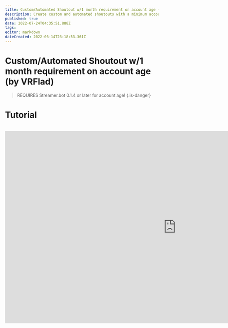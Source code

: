 ```yaml
---
title: Custom/Automated Shoutout w/1 month requirement on account age (by VRFlad)
description: Create custom and automated shoutouts with a minimum account age requirement in Streamer.bot.
published: true
date: 2022-07-24T04:35:51.888Z
tags: 
editor: markdown
dateCreated: 2022-06-14T23:18:53.361Z
---
```


# Custom/Automated Shoutout w/1 month requirement on account age (by VRFlad)

>REQUIRES Streamer.bot 0.1.4 or later for account age!
{.is-danger}

# Tutorial
<br>
<iframe width="1120" height="630" src="https://www.youtube.com/embed/oRIMafDpP-c" title="YouTube video player" frameborder="0" allow="accelerometer; autoplay; clipboard-write; encrypted-media; gyroscope; picture-in-picture" allowfullscreen></iframe>